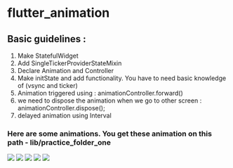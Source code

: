 # flutter_animation

 ## Basic guidelines :
 1. Make StatefulWidget
 2. Add SingleTickerProviderStateMixin
 3. Declare Animation and Controller
 4. Make initState and add functionality. You have to need basic knowledge of (vsync and ticker)
 5. Animation triggered using : animationController.forward()
 6. we need to dispose the animation when we go to other screen : animationController.dispose();
 7. delayed animation using Interval

  ### Here are some animations. You get these animation on this path - lib/practice_folder_one 

![](https://github.com/SouravBarman001/flutter_animation/blob/main/animation_gif/20230824_175111.gif)
![](https://github.com/SouravBarman001/flutter_animation/blob/main/animation_gif/20230824_175402.gif)
![](https://github.com/SouravBarman001/flutter_animation/blob/main/animation_gif/20230824_175752.gif)
![](https://github.com/SouravBarman001/flutter_animation/blob/main/animation_gif/20230824_180013.gif)
![](https://github.com/SouravBarman001/flutter_animation/blob/main/animation_gif/20230824_180232.gif)

